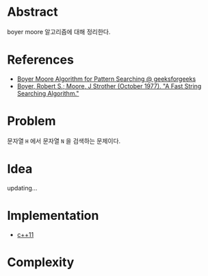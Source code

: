 # Abstract

boyer moore 알고리즘에 대해 정리한다.

# References

* [Boyer Moore Algorithm for Pattern Searching @ geeksforgeeks](https://www.geeksforgeeks.org/boyer-moore-algorithm-for-pattern-searching/)
* [Boyer, Robert S.; Moore, J Strother (October 1977). "A Fast String Searching Algorithm."](https://www.cs.utexas.edu/users/moore/publications/fstrpos.pdf)

# Problem

문자열 `H` 에서 문자열 `N` 을 검색하는 문제이다.

# Idea

updating...

# Implementation

* [c++11](a.cpp)

# Complexity

```
```